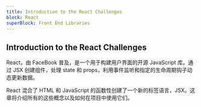 ```yaml
---
title: Introduction to the React Challenges
block: React
superBlock: Front End Libraries
---
```

## Introduction to the React Challenges

React，由 FaceBook 普及，是一个用于构建用户界面的开源 JavaScript 库。通过 JSX 创建组件，处理 state 和 props，利用事件监听和指定的生命周期钩子动态更新数据。

React 混合了 HTML 和 JavaScript 的函数性创建了一个新的标签语言，JSX。这章将介绍所有的这些概念以及如何在项目中使用它们。
